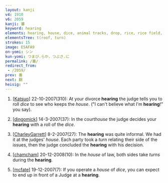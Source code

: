 ```yaml
---
layout: kanji
v4: 1910
v6: 2059
kanji: 審
keyword: hearing
elements: hearing, house, dice, animal tracks, drop, rice, rice field, brains
elementsTree: t(roof, turn)
strokes: 15
image: E5AFA9
on-yomi: シン
kun-yomi: つまび.らか、つぶさ.に
permalink: /審/
redirect_from:
 - /2059/
prev: 番
next: 翻
heisig: ""
---
```


1) [<a href="http://kanji.koohii.com/profile/Katsuo">Katsuo</a>] 22-10-2007(310): At your divorce<strong> hearing</strong> the judge tells you to roll <em>dice</em> to see who keeps the <em>house</em>. (&quot;I can&#039;t believe what I&#039;m<strong> hearing</strong>!&quot; you say).

2) [<a href="http://kanji.koohii.com/profile/dingomick">dingomick</a>] 14-3-2007(37): In the court<em>house</em> the judge decides your <strong>hearing</strong> with a roll of the <em>dice</em>.

3) [<a href="http://kanji.koohii.com/profile/CharleyGarrett">CharleyGarrett</a>] 8-2-2007(27): The <strong>hearing</strong> was quite informal. We had it at the judges&#039; <em>house</em>. Each party took a <em>turn</em> relating their side of the issues, then the judge concluded the <strong>hearing</strong> with his decision.

4) [<a href="http://kanji.koohii.com/profile/chamcham">chamcham</a>] 20-12-2008(10): In the <em>house</em> of law, both sides take <em>turns</em> during the<strong> hearing</strong>.

5) [<a href="http://kanji.koohii.com/profile/mcfate">mcfate</a>] 19-12-2007(7): If you operate a <em>house</em> of <em>dice</em>, you can expect to end up in front of a Judge at a <strong>hearing</strong>.

